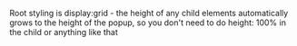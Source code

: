 Root styling is display:grid - the height of any child elements automatically grows to the height of the popup, so you don't need to do height: 100% in the child or anything like that
